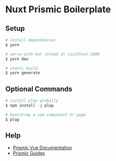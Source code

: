 # Nuxt Prismic Boilerplate

## Setup

``` bash
# install dependencies
$ yarn

# serve with hot reload at localhost:3000
$ yarn dev

# static build
$ yarn generate
```

## Optional Commands

``` bash
# install plop globally
$ npm install -g plop

# bootstrap a new component or page
$ plop
```

## Help

- [Prismic Vue Documentation](https://prismic.io/docs/vuejs/getting-started/with-the-vuejs-starter)
- [Prismic Guides](https://user-guides.prismic.io/en/)
